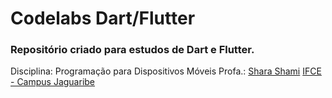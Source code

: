 # Codelabs Dart/Flutter

### Repositório criado para estudos de Dart e Flutter. 

Disciplina: Programação para Dispositivos Móveis
Profa.: [Shara Shami](https://github.com/sharashami)
[IFCE - Campus Jaguaribe](https://ifce.edu.br/jaguaribe/redes)

